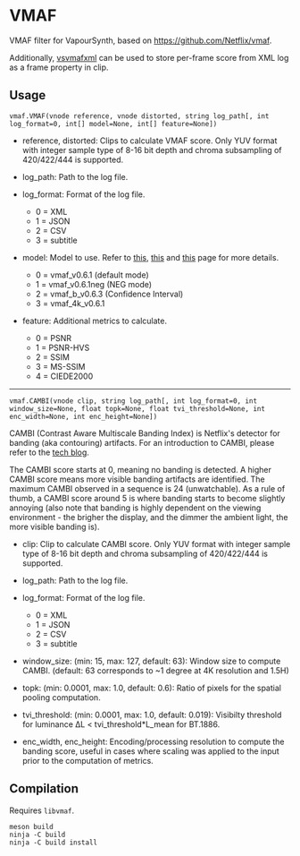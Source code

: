 # VMAF
VMAF filter for VapourSynth, based on https://github.com/Netflix/vmaf.

Additionally, [vsvmafxml](https://pypi.org/project/vsvmafxml) can be used to store per-frame score from XML log as a frame property in clip.


## Usage
    vmaf.VMAF(vnode reference, vnode distorted, string log_path[, int log_format=0, int[] model=None, int[] feature=None])

- reference, distorted: Clips to calculate VMAF score. Only YUV format with integer sample type of 8-16 bit depth and chroma subsampling of 420/422/444 is supported.

- log_path: Path to the log file.

- log_format: Format of the log file.
  - 0 = XML
  - 1 = JSON
  - 2 = CSV
  - 3 = subtitle

- model: Model to use. Refer to [this](https://github.com/Netflix/vmaf/blob/master/resource/doc/models.md), [this](https://netflixtechblog.com/toward-a-better-quality-metric-for-the-video-community-7ed94e752a30) and [this](https://github.com/Netflix/vmaf/blob/master/resource/doc/conf_interval.md) page for more details.
  - 0 = vmaf_v0.6.1 (default mode)
  - 1 = vmaf_v0.6.1neg (NEG mode)
  - 2 = vmaf_b_v0.6.3 (Confidence Interval)
  - 3 = vmaf_4k_v0.6.1

- feature: Additional metrics to calculate.
  - 0 = PSNR
  - 1 = PSNR-HVS
  - 2 = SSIM
  - 3 = MS-SSIM
  - 4 = CIEDE2000


---
    vmaf.CAMBI(vnode clip, string log_path[, int log_format=0, int window_size=None, float topk=None, float tvi_threshold=None, int enc_width=None, int enc_height=None])

CAMBI (Contrast Aware Multiscale Banding Index) is Netflix's detector for banding (aka contouring) artifacts. For an introduction to CAMBI, please refer to the [tech blog](https://netflixtechblog.medium.com/cambi-a-banding-artifact-detector-96777ae12fe2).

The CAMBI score starts at 0, meaning no banding is detected. A higher CAMBI score means more visible banding artifacts are identified. The maximum CAMBI observed in a sequence is 24 (unwatchable). As a rule of thumb, a CAMBI score around 5 is where banding starts to become slightly annoying (also note that banding is highly dependent on the viewing environment - the brigher the display, and the dimmer the ambient light, the more visible banding is).

- clip: Clip to calculate CAMBI score. Only YUV format with integer sample type of 8-16 bit depth and chroma subsampling of 420/422/444 is supported.

- log_path: Path to the log file.

- log_format: Format of the log file.
  - 0 = XML
  - 1 = JSON
  - 2 = CSV
  - 3 = subtitle

- window_size: (min: 15, max: 127, default: 63): Window size to compute CAMBI. (default: 63 corresponds to ~1 degree at 4K resolution and 1.5H)

- topk: (min: 0.0001, max: 1.0, default: 0.6): Ratio of pixels for the spatial pooling computation.

- tvi_threshold: (min: 0.0001, max: 1.0, default: 0.019): Visibilty threshold for luminance ΔL < tvi_threshold*L_mean for BT.1886.

- enc_width, enc_height: Encoding/processing resolution to compute the banding score, useful in cases where scaling was applied to the input prior to the computation of metrics.


## Compilation
Requires `libvmaf`.

```
meson build
ninja -C build
ninja -C build install
```
